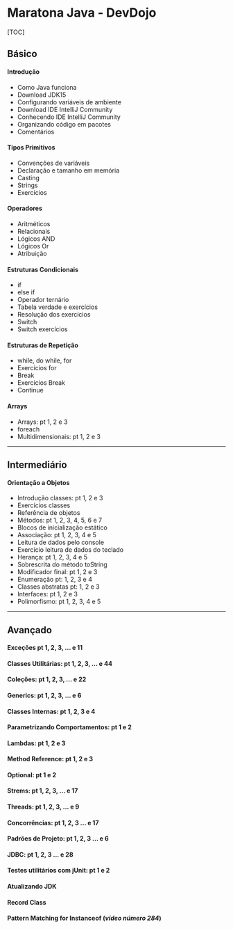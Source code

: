 # Maratona Java - DevDojo



[TOC]

## Básico



#### Introdução

- Como Java funciona
- Download JDK15
- Configurando variáveis de ambiente
- Download IDE IntelliJ Community
- Conhecendo IDE IntelliJ Community
- Organizando código em pacotes
- Comentários

#### Tipos Primitivos

- Convenções de variáveis
- Declaração e tamanho em memória
- Casting
- Strings
- Exercícios

#### Operadores

- Aritméticos
- Relacionais
- Lógicos AND
- Lógicos Or
- Atribuição

#### Estruturas Condicionais

- if
- else if
- Operador ternário
- Tabela verdade e exercícios
- Resolução dos exercícios
- Switch
- Switch exercícios

#### Estruturas de Repetição

- while, do while, for
- Exercícios for
- Break
- Exercícios Break
- Continue

#### Arrays

- Arrays: pt 1, 2 e 3
- foreach
- Multidimensionais: pt 1, 2 e 3



---



## Intermediário

#### Orientação a Objetos

- Introdução classes: pt 1, 2 e 3
- Exercícios classes
- Referência de objetos
- Métodos: pt 1, 2, 3, 4, 5, 6 e 7
- Blocos de inicialização estático
- Associação: pt 1, 2, 3, 4 e 5
- Leitura de dados pelo console
- Exercício leitura de dados do teclado
- Herança: pt 1, 2, 3, 4 e 5
- Sobrescrita do método toString
- Modificador final: pt 1, 2 e 3
- Enumeração pt: 1, 2, 3 e 4
- Classes abstratas pt: 1, 2 e 3
- Interfaces: pt 1, 2 e 3
- Polimorfismo: pt 1, 2, 3, 4 e 5



---



## Avançado

#### Exceções pt 1, 2, 3, ... e 11

#### Classes Utilitárias: pt 1, 2, 3, ... e 44

#### Coleções: pt 1, 2, 3, ... e 22

#### Generics: pt 1, 2, 3, ... e 6

#### Classes Internas: pt 1, 2, 3 e 4

#### Parametrizando Comportamentos: pt 1 e 2

#### Lambdas: pt 1, 2 e 3

#### Method Reference: pt 1, 2 e 3

#### Optional: pt 1 e 2

#### Strems: pt 1, 2, 3, ... e 17

#### Threads: pt 1, 2, 3, ... e 9

#### Concorrências: pt 1, 2, 3 ... e 17

#### Padrões de Projeto: pt 1, 2, 3 ... e 6

#### JDBC: pt 1, 2, 3 ... e 28

#### Testes utilitários com jUnit: pt 1 e 2 

#### Atualizando JDK

#### Record Class

#### Pattern Matching for Instanceof (*vídeo número 284*)

